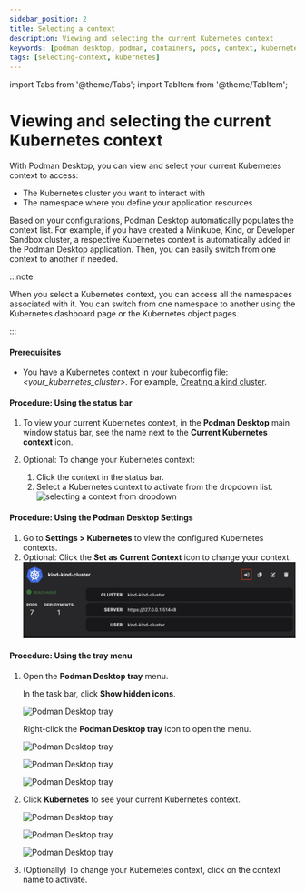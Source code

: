 ```yaml
---
sidebar_position: 2
title: Selecting a context
description: Viewing and selecting the current Kubernetes context
keywords: [podman desktop, podman, containers, pods, context, kubernetes]
tags: [selecting-context, kubernetes]
---
```


import Tabs from '@theme/Tabs';
import TabItem from '@theme/TabItem';

# Viewing and selecting the current Kubernetes context

With Podman Desktop, you can view and select your current Kubernetes context to access:

- The Kubernetes cluster you want to interact with
- The namespace where you define your application resources

Based on your configurations, Podman Desktop automatically populates the context list. For example, if you have created a Minikube, Kind, or Developer Sandbox cluster, a respective Kubernetes context is automatically added in the Podman Desktop application. Then, you can easily switch from one context to another if needed.

:::note

When you select a Kubernetes context, you can access all the namespaces associated with it. You can switch from one namespace to another using the Kubernetes dashboard page or the Kubernetes object pages.

:::

#### Prerequisites

- You have a Kubernetes context in your kubeconfig file: _&lt;your_kubernetes_cluster&gt;_.
  For example, [Creating a kind cluster](/docs/kind/creating-a-kind-cluster).

#### Procedure: Using the status bar

1. To view your current Kubernetes context, in the **Podman Desktop** main window status bar, see the name next to the **Current Kubernetes context** icon.

2. Optional: To change your Kubernetes context:
   1. Click the context in the status bar.
   2. Select a Kubernetes context to activate from the dropdown list.
      ![selecting a context from dropdown](img/selecting-context-from-dropdown.png)

#### Procedure: Using the Podman Desktop Settings

1. Go to **Settings > Kubernetes** to view the configured Kubernetes contexts.
1. Optional: Click the **Set as Current Context** icon to change your context.
   ![selecting a context](img/selecting-context.png)

#### Procedure: Using the tray menu

1. Open the **Podman Desktop tray** menu.

   <Tabs groupId="operating-systems">
   <TabItem value="win" label="Windows">

   In the task bar, click **Show hidden icons**.

   ![Podman Desktop tray](img/tray-icon-on-windows-10.png)

   Right-click the **Podman Desktop tray** icon to open the menu.

   ![Podman Desktop tray](img/tray-main-menu-on-windows-10.png)

   </TabItem>
   <TabItem value="mac" label="macOS">

   ![Podman Desktop tray](img/tray-main-menu-on-macos.png)

   </TabItem>
   <TabItem value="linux" label="Linux">

   ![Podman Desktop tray](img/tray-main-menu-on-linux.png)

   </TabItem>

   </Tabs>

1. Click **Kubernetes** to see your current Kubernetes context.

   <Tabs groupId="operating-systems">
   <TabItem value="win" label="Windows">

   ![Podman Desktop tray](img/tray-kubernetes-on-windows-10.png)

   </TabItem>
   <TabItem value="mac" label="macOS">

   ![Podman Desktop tray](img/tray-kubernetes-on-macos.png)

   </TabItem>
   <TabItem value="linux" label="Linux">

   ![Podman Desktop tray](img/tray-kubernetes-on-linux.png)

   </TabItem>

   </Tabs>

1. (Optionally) To change your Kubernetes context, click on the context name to activate.
